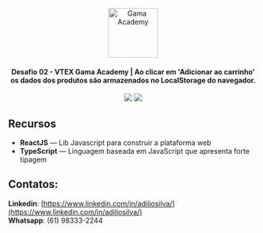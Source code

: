 <div align="center">
  <img src="https://assets.website-files.com/5ff79f3ebebf6b12f6b7747f/5ffe04fc6284b7e90070d985_logo-gama-academy.png" height="100px" alt="Gama Academy"/>
</div>

<div align="center">

  #### Desafio 02 - VTEX Gama Academy | Ao clicar em 'Adicionar ao carrinho' os dados dos produtos são armazenados no LocalStorage do navegador.

  ![](https://img.shields.io/badge/autor-Adilio-red)
  ![](https://img.shields.io/badge/Front--End-ReactJS-red)
</div> 


## Recursos

- **ReactJS** — Lib Javascript para construir a plataforma web
- **TypeScript** — Linguagem baseada em JavaScript que apresenta forte tipagem

## Contatos:
**Linkedin**: [https://www.linkedin.com/in/adiliosilva/](https://www.linkedin.com/in/adiliosilva/)  
**Whatsapp**: (61) 98333-2244
